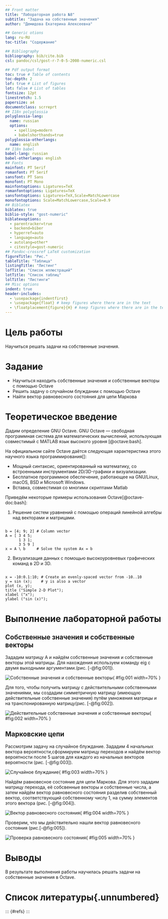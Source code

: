 ```yaml
---
## Front matter
title: "Лабораторная работа №8"
subtitle: "Задача на собственные значения"
author: "Демидова Екатерина Алексеевна"

## Generic otions
lang: ru-RU
toc-title: "Содержание"

## Bibliography
bibliography: bib/cite.bib
csl: pandoc/csl/gost-r-7-0-5-2008-numeric.csl

## Pdf output format
toc: true # Table of contents
toc-depth: 2
lof: true # List of figures
lot: false # List of tables
fontsize: 12pt
linestretch: 1.5
papersize: a4
documentclass: scrreprt
## I18n polyglossia
polyglossia-lang:
  name: russian
  options:
	- spelling=modern
	- babelshorthands=true
polyglossia-otherlangs:
  name: english
## I18n babel
babel-lang: russian
babel-otherlangs: english
## Fonts
mainfont: PT Serif
romanfont: PT Serif
sansfont: PT Sans
monofont: PT Mono
mainfontoptions: Ligatures=TeX
romanfontoptions: Ligatures=TeX
sansfontoptions: Ligatures=TeX,Scale=MatchLowercase
monofontoptions: Scale=MatchLowercase,Scale=0.9
## Biblatex
biblatex: true
biblio-style: "gost-numeric"
biblatexoptions:
  - parentracker=true
  - backend=biber
  - hyperref=auto
  - language=auto
  - autolang=other*
  - citestyle=gost-numeric
## Pandoc-crossref LaTeX customization
figureTitle: "Рис."
tableTitle: "Таблица"
listingTitle: "Листинг"
lofTitle: "Список иллюстраций"
lotTitle: "Список таблиц"
lolTitle: "Листинги"
## Misc options
indent: true
header-includes:
  - \usepackage{indentfirst}
  - \usepackage{float} # keep figures where there are in the text
  - \floatplacement{figure}{H} # keep figures where there are in the text
---
```


# Цель работы

Научиться решать задачи на собственные значения.

# Задание

- Научиться находить собственные значения и собственные векторы с помощью Octave
- Решить задачу о случайном блуждании с помощью Octave
- Найти вектор равновесного состояния для цепи Маркова

# Теоретическое введение

Дадим определение GNU Octave. GNU Octave — свободная программная система для математических вычислений, использующая совместимый с MATLAB язык высокого уровня [@octave:bash].

На официальном сайте Octave даётся следующая характеристика этого научного языка программирования[]:

- Мощный синтаксис, ориентированный на математику, со встроенными инструментами 2D/3D-графики и визуализации.
- Бесплатное программное обеспечение, работающее на GNU/Linux, macOS, BSD и Microsoft Windows.
- Вставка, совместимая со многими скриптами Matlab

Приведём некоторые примеры использования Octave[@octave-doc:bash]:

1. Решение систем уравнений с помощью операций линейной алгебры над векторами и матрицами.

```

b = [4; 9; 2] # Column vector
A = [ 3 4 5;
      1 3 1;
      3 5 9 ]
x = A \ b     # Solve the system Ax = b

```

2. Визуализация данных с помощью высокоуровневых графических команд в 2D и 3D.

```

x = -10:0.1:10; # Create an evenly-spaced vector from -10..10
y = sin (x);    # y is also a vector
plot (x, y);
title ("Simple 2-D Plot");
xlabel ("x");
ylabel ("sin (x)");

```

# Выполнение лабораторной работы

## Собственные значения и собственные векторы

Зададим матрицу A и найдём собственные значения и собственные векторы этой матрицы. Для нахождения используем команду eig с двумя выходными аргументами.(рис. [-@fig:001]).

![Собственные значения и собственные векторы](image/1.png){ #fig:001 width=70% }

Для того, чтобы получить матрицу с действительными собственными значениями, мы создадим симметричную матрицу (имеющую действительные собственные значения) путём умножения матрицы и на транспонированную матрицу(рис. [-@fig:002]).

![Действительные собственные значения и собственные векторы](image/2.png){ #fig:002 width=70% }

## Марковские цепи

Рассмотрим задачу на случайное блуждание. Зададим 4 начальных вектора вероятности,сформируем матрицу переходов и найдём вектор вероятности после 5 шагов для каждого из начальных векторов вероятности (рис. [-@fig:003]).

![Случайное блуждание](image/3.png){ #fig:003 width=70% }

Найдём равновесное состояние для цепи Маркова. Для этого зададим матрицу перехода, её собсвенные векторы и собственные числа, а затем найдём вектор равновесного состояния разделив собственный вектор, соответствующий собственному числу 1, на сумму элементов этого вектора (рис. [-@fig:004]).

![Вектор равновесного состояния](image/4.png){ #fig:004 width=70% }

Проверим, что мы действительно нашли вектор равновесного состояния (рис.[-@fig:005]).

![Проверка равновесного состояния](image/5.png){ #fig:005 width=70% }

# Выводы

В результате выполнения работы научилась решать задачи на собственные значения в Octave.

# Список литературы{.unnumbered}

::: {#refs}
:::
